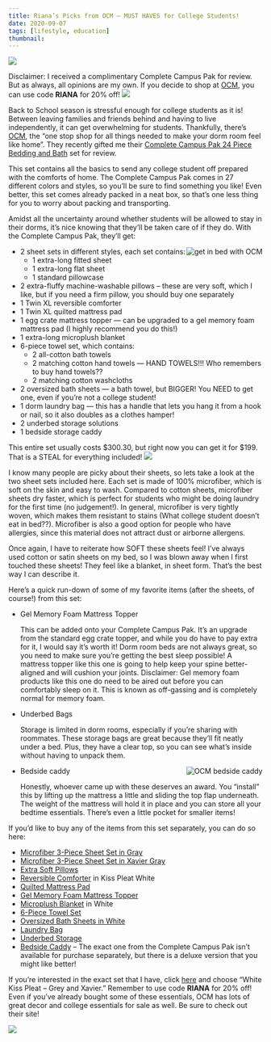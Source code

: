 ```yaml
---
title: Riana’s Picks from OCM – MUST HAVES for College Students!
date: 2020-09-07
tags: [lifestyle, education]
thumbnail: 
---
```

![](./pin.png)

Disclaimer: I received a complimentary Complete Campus Pak for review. But as always, all opinions are my own. If you decide to shop at [OCM](http://ocm.com/), you can use code **RIANA** for 20% off!
[![](./set.png)](https://www.ocm.com/product/complete-campus-pak-24-piece-twin-xl-bedding-and-bath-set-2147904920?list=product%20listing%20page&lob=dorm-life&category=bedding&subCategory=value-paks#main-content)



Back to School season is stressful enough for college students as it is! Between leaving families and friends behind and having to live independently, it can get overwhelming for students. Thankfully, there’s [OCM](https://www.ocm.com/), the “one stop shop for all things needed to make your dorm room feel like home”. They recently gifted me their [Complete Campus Pak 24 Piece Bedding and Bath](https://www.ocm.com/product/complete-campus-pak-24-piece-twin-xl-bedding-and-bath-set-2147904920?list=product%20listing%20page&lob=dorm-life&category=bedding&subCategory=value-paks#main-content) set for review.

This set contains all the basics to send any college student off prepared with the comforts of home. The Complete Campus Pak comes in 27 different colors and styles, so you’ll be sure to find something you like! Even better, this set comes already packed in a neat box, so that’s one less thing for you to worry about packing and transporting.

Amidst all the uncertainty around whether students will be allowed to stay in their dorms, it’s nice knowing that they’ll be taken care of if they do. With the Complete Campus Pak, they’ll get:

<img class="bed" src="https://res.cloudinary.com/rshahid/image/upload/v1609648586/gatsby-blog-post-pics/bed_ko30n6.jpg" alt="get in bed with OCM">

* 2 sheet sets in different styles, each set contains:
  * 1 extra-long fitted sheet
  * 1 extra-long flat sheet
  * 1 standard pillowcase
* 2 extra-fluffy machine-washable pillows – these are very soft, which I like, but if you need a firm pillow, you should buy one separately
* 1 Twin XL reversible comforter
* 1 Twin XL quilted mattress pad
* 1 egg crate mattress topper — can be upgraded to a gel memory foam mattress pad (I highly recommend you do this!)
* 1 extra-long microplush blanket
* 6-piece towel set, which contains:
  * 2 all-cotton bath towels
  * 2 matching cotton hand towels — HAND TOWELS!!! Who remembers to buy hand towels??
  * 2 matching cotton washcloths
* 2 oversized bath sheets — a bath towel, but BIGGER! You NEED to get one, even if you’re not a college student!
* 1 dorm laundry bag — this has a handle that lets you hang it from a hook or nail, so it also doubles as a clothes hamper! 
* 2 underbed storage solutions
* 1 bedside storage caddy

This entire set usually costs $300.30, but right now you can get it for $199. That is a STEAL for everything included!
![](./pin2.png)

I know many people are picky about their sheets, so lets take a look at the two sheet sets included here. Each set is made of 100% microfiber, which is soft on the skin and easy to wash. Compared to cotton sheets, microfiber sheets dry faster, which is perfect for students who might be doing laundry for the first time (no judgement!). In general, microfiber is very tightly woven, which makes them resistant to stains (What college student doesn’t eat in bed??). Microfiber is also a good option for people who have allergies, since this material does not attract dust or airborne allergens.

Once again, I have to reiterate how SOFT these sheets feel! I’ve always used cotton or satin sheets on my bed, so I was blown away when I first touched these sheets! They feel like a blanket, in sheet form. That’s the best way I can describe it.

Here’s a quick run-down of some of my favorite items (after the sheets, of course!) from this set:

* Gel Memory Foam Mattress Topper

   This can be added onto your Complete Campus Pak. It’s an upgrade from the standard egg crate topper, and while you do have to pay extra for it, I would say it’s worth it! Dorm room beds are not always great, so you need to make sure you’re getting the best sleep possible! A mattress topper like this one is going to help keep your spine better-aligned and will cushion your joints. Disclaimer: Gel memory foam products like this one do need to be aired out before you can comfortably sleep on it. This is known as off-gassing and is completely normal for memory foam.
* Underbed Bags

   Storage is limited in dorm rooms, especially if you’re sharing with roommates. These storage bags are great because they’ll fit neatly under a bed. Plus, they have a clear top, so you can see what’s inside without having to unpack them. 

   <img class="bed" src="https://res.cloudinary.com/rshahid/image/upload/v1609648833/gatsby-blog-post-pics/IMG-5562-768x1024_sd8xnb.jpg" alt="OCM bedside caddy">

* Bedside caddy

   Honestly, whoever came up with these deserves an award. You “install” this by lifting up the mattress a little and sliding the top flap underneath. The weight of the mattress will hold it in place and you can store all your bedtime essentials. There’s even a little pocket for smaller items! 


If you’d like to buy any of the items from this set separately, you can do so here:

* [Microfiber 3-Piece Sheet Set in Gray](https://www.ocm.com/product/premium-supersoft-washed-microfiber-3-piece-twin-xl-sheet-set-solids-2147911699?list=product%20listing%20page&lob=dorm-life&category=bedding&subCategory=sheets#main-content)
* [Microfiber 3-Piece Sheet Set in Xavier Gray](https://www.ocm.com/product/premium-supersoft-washed-microfiber-3-piece-twin-xl-sheet-set-patterns-2147911698?list=product%20listing%20page&lob=dorm-life&category=bedding&subCategory=sheets#main-content)
* [Extra Soft Pillows](https://www.ocm.com/product/college-classic-plush-pillow-82882?list=search%20page#main-content)
* [Reversible Comforter](https://www.ocm.com/product/premium-college-twin-xl-comforter-2147911453?list=search%20page#main-content) in Kiss Pleat White
* [Quilted Mattress Pad](https://www.ocm.com/product/full-xl-sized-mattress-pad-2147620494?list=search%20page#main-content)
* [Gel Memory Foam Mattress Topper](https://www.ocm.com/product/ultimate-gel-flex-memory-foam-2147621460?list=product%20listing%20page&lob=dorm-life&category=bedding&subCategory=mattress-pads#main-content)
* [Microplush Blanket](https://www.ocm.com/product/twin-xl-microplush-blanket-2147970844?list=search%20page#main-content) in White
* [6-Piece Towel Set](https://www.ocm.com/product/six-piece-cotton-towel-set-2147911219?list=product%20listing%20page&lob=dorm-life&category=bath&subCategory=towels#main-content)
* [Oversized Bath Sheets in White](https://www.ocm.com/product/cotton-oversized-bath-sheet-81203?list=search%20page#main-content)
* [Laundry Bag](https://www.ocm.com/product/gray-laundry-bag-2147923529?list=search%20page#main-content)
* [Underbed Storage](https://www.ocm.com/product/underbed-bag-light-gray-2147972176?list=search%20page#main-content)
* [Bedside Caddy](https://www.ocm.com/product/deluxe-bedside-caddy-2147622103?list=search%20page#main-content) – The exact one from the Complete Campus Pak isn’t available for purchase separately, but there is a deluxe version that you might like better! 

If you’re interested in the exact set that I have, click [here](https://www.ocm.com/product/complete-campus-pak-24-piece-twin-xl-bedding-and-bath-set-2147904920?list=product%20listing%20page&lob=dorm-life&category=bedding&subCategory=value-paks#main-content) and choose “White Kiss Pleat – Grey and Xavier.” Remember to use code **RIANA** for 20% off! Even if you’ve already bought some of these essentials, OCM has lots of great decor and college essentials for sale as well. Be sure to check out their site!

![](./pin3.png)

<style rel="stylesheet" type="text/css">
    .bed {
        max-width: 300px;
        float: right;
    }
</style>